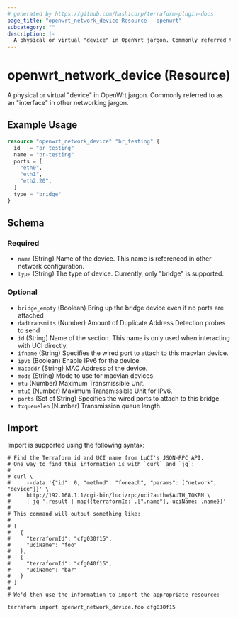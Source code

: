 ```yaml
---
# generated by https://github.com/hashicorp/terraform-plugin-docs
page_title: "openwrt_network_device Resource - openwrt"
subcategory: ""
description: |-
  A physical or virtual "device" in OpenWrt jargon. Commonly referred to as an "interface" in other networking jargon.
---
```


# openwrt_network_device (Resource)

A physical or virtual "device" in OpenWrt jargon. Commonly referred to as an "interface" in other networking jargon.

## Example Usage

```terraform
resource "openwrt_network_device" "br_testing" {
  id   = "br_testing"
  name = "br-testing"
  ports = [
    "eth0",
    "eth1",
    "eth2.20",
  ]
  type = "bridge"
}
```

<!-- schema generated by tfplugindocs -->
## Schema

### Required

- `name` (String) Name of the device. This name is referenced in other network configuration.
- `type` (String) The type of device. Currently, only "bridge" is supported.

### Optional

- `bridge_empty` (Boolean) Bring up the bridge device even if no ports are attached
- `dadtransmits` (Number) Amount of Duplicate Address Detection probes to send
- `id` (String) Name of the section. This name is only used when interacting with UCI directly.
- `ifname` (String) Specifies the wired port to attach to this macvlan device.
- `ipv6` (Boolean) Enable IPv6 for the device.
- `macaddr` (String) MAC Address of the device.
- `mode` (String) Mode to use for macvlan devices.
- `mtu` (Number) Maximum Transmissible Unit.
- `mtu6` (Number) Maximum Transmissible Unit for IPv6.
- `ports` (Set of String) Specifies the wired ports to attach to this bridge.
- `txqueuelen` (Number) Transmission queue length.

## Import

Import is supported using the following syntax:

```shell
# Find the Terraform id and UCI name from LuCI's JSON-RPC API.
# One way to find this information is with `curl` and `jq`:
#
# curl \
#     --data '{"id": 0, "method": "foreach", "params": ["network", "device"]}' \
#     http://192.168.1.1/cgi-bin/luci/rpc/uci?auth=$AUTH_TOKEN \
#     | jq '.result | map({terraformId: .[".name"], uciName: .name})'
#
# This command will output something like:
#
# [
#   {
#     "terraformId": "cfg030f15",
#     "uciName": "foo"
#   },
#   {
#     "terraformId": "cfg040f15",
#     "uciName": "bar"
#   }
# ]
#
# We'd then use the information to import the appropriate resource:

terraform import openwrt_network_device.foo cfg030f15
```
